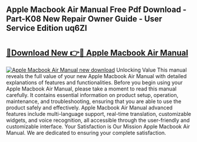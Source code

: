 ## Apple Macbook Air Manual Free Pdf Download - Part-K08 New Repair Owner Guide - User Service Edition uq6ZI

# <h2><a href="http://bc15525.oget.top/?id=Apple+Macbook+Air+Manual">🔗Download New 👉🔴 Apple Macbook Air Manual</a></h2>

[![Apple Macbook Air Manual new download](https://i.imgur.com/5g1atiW.png)](http://bc15525.oget.top/?id=Apple+Macbook+Air+Manual)
Unlocking Value This manual reveals the full value of your new Apple Macbook Air Manual with detailed explanations of features and functionalities. Before you begin using your Apple Macbook Air Manual, please take a moment to read this manual carefully. It contains essential information on product setup, operation, maintenance, and troubleshooting, ensuring that you are able to use the product safely and effectively. Apple Macbook Air Manual advanced features include multi-language support, real-time translation, customizable widgets, and voice recognition, all accessible through the user-friendly and customizable interface. Your Satisfaction is Our Mission Apple Macbook Air Manual. We are dedicated to ensuring your complete satisfaction.
